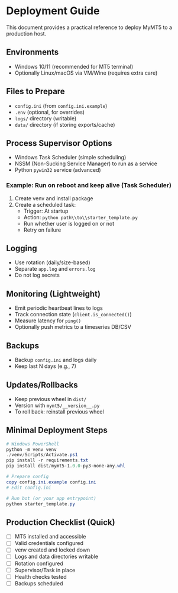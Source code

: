 # Deployment Guide

This document provides a practical reference to deploy MyMT5 to a production host.

## Environments

- Windows 10/11 (recommended for MT5 terminal)
- Optionally Linux/macOS via VM/Wine (requires extra care)

## Files to Prepare

- `config.ini` (from `config.ini.example`)
- `.env` (optional, for overrides)
- `logs/` directory (writable)
- `data/` directory (if storing exports/cache)

## Process Supervisor Options

- Windows Task Scheduler (simple scheduling)
- NSSM (Non-Sucking Service Manager) to run as a service
- Python `pywin32` service (advanced)

### Example: Run on reboot and keep alive (Task Scheduler)

1. Create venv and install package
2. Create a scheduled task:
   - Trigger: At startup
   - Action: `python path\\to\\starter_template.py`
   - Run whether user is logged on or not
   - Retry on failure

## Logging

- Use rotation (daily/size-based)
- Separate `app.log` and `errors.log`
- Do not log secrets

## Monitoring (Lightweight)

- Emit periodic heartbeat lines to logs
- Track connection state (`client.is_connected()`)
- Measure latency for `ping()`
- Optionally push metrics to a timeseries DB/CSV

## Backups

- Backup `config.ini` and logs daily
- Keep last N days (e.g., 7)

## Updates/Rollbacks

- Keep previous wheel in `dist/`
- Version with `mymt5/__version__.py`
- To roll back: reinstall previous wheel

## Minimal Deployment Steps

```powershell
# Windows PowerShell
python -m venv venv
./venv/Scripts/Activate.ps1
pip install -r requirements.txt
pip install dist/mymt5-1.0.0-py3-none-any.whl

# Prepare config
copy config.ini.example config.ini
# Edit config.ini

# Run bot (or your app entrypoint)
python starter_template.py
```

## Production Checklist (Quick)

- [ ] MT5 installed and accessible
- [ ] Valid credentials configured
- [ ] venv created and locked down
- [ ] Logs and data directories writable
- [ ] Rotation configured
- [ ] Supervisor/Task in place
- [ ] Health checks tested
- [ ] Backups scheduled
